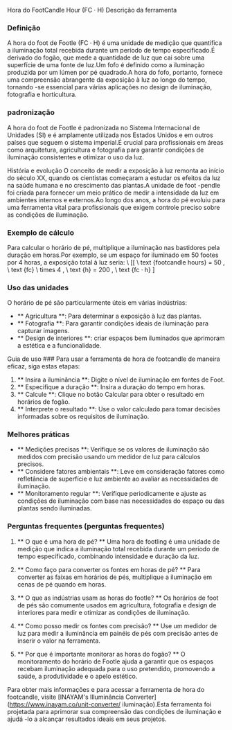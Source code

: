 Hora do FootCandle Hour (FC · H) Descrição da ferramenta

### Definição
A hora do foot de Footle (FC · H) é uma unidade de medição que quantifica a iluminação total recebida durante um período de tempo especificado.É derivado do fogão, que mede a quantidade de luz que cai sobre uma superfície de uma fonte de luz.Um fofo é definido como a iluminação produzida por um lúmen por pé quadrado.A hora do fofo, portanto, fornece uma compreensão abrangente da exposição à luz ao longo do tempo, tornando -se essencial para várias aplicações no design de iluminação, fotografia e horticultura.

### padronização
A hora do foot de Footle é padronizada no Sistema Internacional de Unidades (SI) e é amplamente utilizada nos Estados Unidos e em outros países que seguem o sistema imperial.É crucial para profissionais em áreas como arquitetura, agricultura e fotografia para garantir condições de iluminação consistentes e otimizar o uso da luz.

História e evolução
O conceito de medir a exposição à luz remonta ao início do século XX, quando os cientistas começaram a estudar os efeitos da luz na saúde humana e no crescimento das plantas.A unidade de foot -pendle foi criada para fornecer um meio prático de medir a intensidade da luz em ambientes internos e externos.Ao longo dos anos, a hora do pé evoluiu para uma ferramenta vital para profissionais que exigem controle preciso sobre as condições de iluminação.

### Exemplo de cálculo
Para calcular o horário de pé, multiplique a iluminação nas bastidores pela duração em horas.Por exemplo, se um espaço for iluminado em 50 footes por 4 horas, a exposição total à luz seria:
\ [[
\ text {footcandle hours} = 50 \, \ text {fc} \ times 4 \, \ text {h} = 200 \, \ text {fc · h}
\]

### Uso das unidades
O horário de pé são particularmente úteis em várias indústrias:
- ** Agricultura **: Para determinar a exposição à luz das plantas.
- ** Fotografia **: Para garantir condições ideais de iluminação para capturar imagens.
- ** Design de interiores **: criar espaços bem iluminados que aprimoram a estética e a funcionalidade.

Guia de uso ###
Para usar a ferramenta de hora de footcandle de maneira eficaz, siga estas etapas:
1. ** Insira a iluminância **: Digite o nível de iluminação em fontes de Foot.
2. ** Especifique a duração **: Insira a duração do tempo em horas.
3. ** Calcule **: Clique no botão Calcular para obter o resultado em horários de fogão.
4. ** Interprete o resultado **: Use o valor calculado para tomar decisões informadas sobre os requisitos de iluminação.

### Melhores práticas
- ** Medições precisas **: Verifique se os valores de iluminação são medidos com precisão usando um medidor de luz para cálculos precisos.
- ** Considere fatores ambientais **: Leve em consideração fatores como refletância de superfície e luz ambiente ao avaliar as necessidades de iluminação.
- ** Monitoramento regular **: Verifique periodicamente e ajuste as condições de iluminação com base nas necessidades do espaço ou das plantas sendo iluminadas.

### Perguntas frequentes (perguntas frequentes)

1. ** O que é uma hora de pé? **
Uma hora de footling é uma unidade de medição que indica a iluminação total recebida durante um período de tempo especificado, combinando intensidade e duração da luz.

2. ** Como faço para converter os fontes em horas de pé? **
Para converter as faixas em horários de pés, multiplique a iluminação em cenas de pé quando em horas.

3. ** O que as indústrias usam as horas do footle? **
Os horários de foot de pés são comumente usados ​​em agricultura, fotografia e design de interiores para medir e otimizar as condições de iluminação.

4. ** Como posso medir os fontes com precisão? **
Use um medidor de luz para medir a iluminância em painéis de pés com precisão antes de inserir o valor na ferramenta.

5. ** Por que é importante monitorar as horas do fogão? **
O monitoramento do horário de Footle ajuda a garantir que os espaços recebam iluminação adequada para o uso pretendido, promovendo a saúde, a produtividade e o apelo estético.

Para obter mais informações e para acessar a ferramenta de hora do footcandle, visite [INAYAM's Illuminância Converter] (https://www.inayam.co/unit-converter/ iluminação).Esta ferramenta foi projetada para aprimorar sua compreensão das condições de iluminação e ajudá -lo a alcançar resultados ideais em seus projetos.